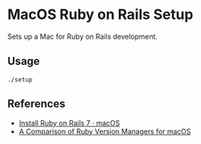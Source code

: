 # MacOS Ruby on Rails Setup

Sets up a Mac for Ruby on Rails development.

## Usage

```
./setup
```

## References

- [Install Ruby on Rails 7 · macOS](https://mac.install.guide/rubyonrails/index.html)
- [A Comparison of Ruby Version Managers for macOS](https://www.sitepoint.com/ruby-version-managers-macos/)
